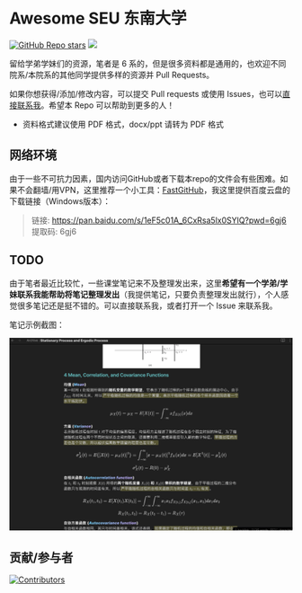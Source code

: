 # Awesome SEU 东南大学

<a href="https://github.com/preminstrel/awesome-seu">![GitHub Repo stars](https://img.shields.io/github/stars/preminstrel/awesome-seu?style=flat-square&logo=github&color=yellow)</a>
<a title="Hits" target="_blank" href="https://github.com/preminstrel/awesome-seu"><img src="https://hits.b3log.org/preminstrel/awesome-seu.svg"></a>

留给学弟学妹们的资源，笔者是 6 系的，但是很多资料都是通用的，也欢迎不同院系/本院系的其他同学提供多样的资源并 Pull Requests。

如果你想获得/添加/修改内容，可以提交 Pull requests 或使用 Issues，也可以[直接联系我](mailto:preminstrel@gmail.com)。希望本 Repo 可以帮助到更多的人！

- 资料格式建议使用 PDF 格式，docx/ppt 请转为 PDF 格式

## 网络环境
由于一些不可抗力因素，国内访问GitHub或者下载本repo的文件会有些困难。如果不会翻墙/用VPN，这里推荐一个小工具：[FastGitHub](https://github.com/dotnetcore/FastGithub)，我这里提供百度云盘的下载链接（Windows版本）：
> 链接: https://pan.baidu.com/s/1eF5c01A_6CxRsa5lx0SYlQ?pwd=6gj6 提取码: 6gj6

## TODO
由于笔者最近比较忙，一些课堂笔记来不及整理发出来，这里**希望有一个学弟/学妹联系我能帮助将笔记整理发出**（我提供笔记，只要负责整理发出就行），个人感觉很多笔记还是挺不错的。可以直接联系我，或者打开一个 Issue 来联系我。

笔记示例截图：

![](figures/notes.png)

## 贡献/参与者

[![Contributors](https://contributors-img.web.app/image?repo=preminstrel/awesome-seu)](https://github.com/preminstrel/awesome-seu/graphs/contributors)


